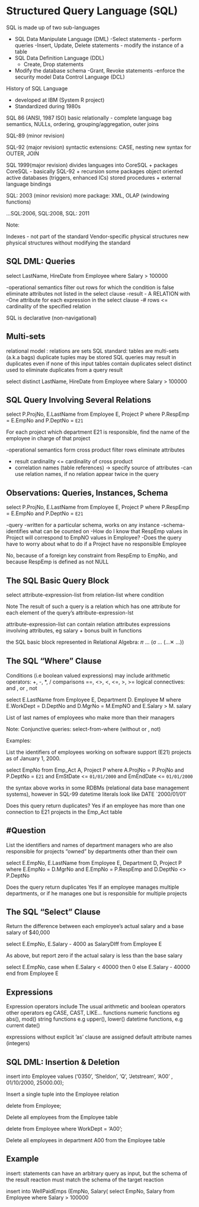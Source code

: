 # Structured Query Language (SQL) 

SQL is made up of two sub-languages

- SQL Data Manipulate Language (DML)
	-Select statements
		- perform queries
	-Insert, Update, Delete statements
		- modify the instance of a  table
- SQL Data Definition Language (DDL)
	- Create, Drop statements
- Modify the database schema
	-Grant, Revoke statements
		-enforce the security model
		Data Control Language (DCL)

History of SQL Language

- developed at IBM (System R project)
- Standardized during 1980s

SQL 86 (ANSI, 1987 ISO)
basic relationally - complete language
bag semantics, NULLs, ordering, grouping/aggregation, outer joins

SQL-89 (minor revision)

SQL-92 (major revision)
syntactic extensions: CASE, nesting
new syntax for OUTER, JOIN

SQL 1999(major revision)
divides languages into CoreSQL + packages
CoreSQL - basically SQL-92 + recursion
some packages
object oriented
active databases (triggers, enhanced ICs)
stored procedures + external language bindings

SQL: 2003 (minor revision)
more package: XML, OLAP (windowing functions)

...SQL:2006, SQL:2008, SQL: 2011

Note:

Indexes - not part of the standard
Vendor-specific physical structures
new physical structures without modifying the standard

## SQL DML: Queries

select LastName, HireDate from Employee where Salary > 100000

-operational semantics
filter out rows for which the condition is false
eliminate attributes not listed in the select clause
-result - A RELATION with
	-One attribute for each expression in the select clause
	-# rows <= cardinality of the specified relation

SQL is declarative (non-navigational)

## Multi-sets

relational model : relations are sets
SQL standard: tables are multi-sets (a.k.a bags)
duplicate tuples may be stored
SQL queries may result in duplicates even if none of this input tables contain duplicates
select distinct used to eliminate duplicates from a query result

select distinct LastName, HireDate from Employee where  Salary > 100000

## SQL Query Involving Several Relations

select P.ProjNo, E.LastName from Employee E, Project P
where P.RespEmp = E.EmpNo and P.DeptNo = `E21`

For each project which department E21 is responsible, find the name of the employee in charge of that project

-operational semantics
form cross product
filter rows
eliminate attributes
- result cardinality <= cardinality of cross product
- correlation names (table references) -> specify source of attributes 
	-can use relation names, if no relation appear twice in the query


## Observations: Queries, Instances, Schema

select P.ProjNo, E.LastName from Employee E, Project P
where P.RespEmp = E.EmpNo and P.DeptNo = `E21`

-query -written for a particular schema, works on any instance
-schema- identifies what can be counted on
-How do I know that RespEmp values in Project will correspond to EmpNO values in Employee?
-Does the query have to worry about what to do if a Project have no responsible Employee

No, because of a foreign key constraint from RespEmp to EmpNo, and because RespEmp is defined as not NULL

## The SQL Basic Query Block

select attribute-expression-list from relation-list where condition

Note
The result of such a query is a relation which has one attribute for each element of the query’s attribute-expression-lst

attribute-expression-list can contain
relation attributes
expressions involving attributes, eg salary + bonus
built in functions

the SQL basic block represented in Relational Algebra: 𝜋 … (σ … (...✕ …))


## The SQL “Where” Clause

Conditions (i.e boolean valued expressions) may include
arithmetic operators: +, -, *, /
comparisons ==, <>, <, <=, >, >=
logical connectives: and , or , not

select E.LastName from Employee E, Department D. Employee M where E.WorkDept = D.DeptNo and D.MgrNo = M.EmpNO and E.Salary > M. salary

List of last names of employees who make more than their managers

Note:
Conjunctive queries: select-from-where (without or , not)

Examples:

List the identifiers of employees working on software support (E21) projects as of January 1, 2000.

select EmpNo 
from Emp_Act A, Project P 
where A.ProjNo = P.ProjNo 
and P.DeptNo = `E21` 
and EmStDate <= `01/01/2000`
and EmEndDate <= `01/01/2000`

the syntax above works in some RDBMs (relational data base management systems), however in SQL-99 datetime literals look like DATE `2000/01/01’

Does this query return duplicates?
Yes if an employee has more than one connection to E21 projects in the Emp_Act table

## #Question
List the identifiers and names of department managers who are also responsible for projects “owned” by departments other than their own

select E.EmpNo, E.LastName 
from Employee E, Department D, Project P 
where E.EmpNo = D.MgrNo
and E.EmpNo = P.RespEmp
and D.DeptNo <> P.DeptNo

Does the query return duplicates
Yes If an employee manages multiple departments, or if he manages one but is responsible for multiple projects

## The SQL “Select” Clause

Return the difference between each employee’s actual salary and a base salary of $40,000

select E.EmpNo, E.Salary - 4000 as SalaryDIff from Employee E

As above, but report zero if the actual salary is less than the base salary

select E.EmpNo, 
case 	when E.Salary < 40000 then 0
	else E.Salary - 40000 end
from Employee E

##  Expressions

Expression operators include
The usual arithmetic and boolean operators
other operators eg CASE,  CAST, LIKE…
functions
numeric functions eg abs(), mod()
string functions e.g upper(), lower()
datetime functions, e.g current date()

expressions without explicit ’as’ clause are assigned default attribute names (integers)

## SQL DML: Insertion & Deletion

insert into Employee
values (‘0350’, ‘Sheldon’, ‘Q’, ‘Jetstream’, ‘A00’ , 01/10/2000, 25000.00);

Insert a single tuple into the Employee relation

delete from Employee; 

Delete all employees from the Employee table

delete from Employee 
where WorkDept = ‘A00’;

Delete all employees in department A00 from the Employee table

## Example

insert: statements can have an arbitrary query as input, but the schema of the result reaction must match the schema of the target reaction

insert into WellPaidEmps (EmpNo, Salary(
select EmpNo, Salary
from Employee
where Salary > 100000

